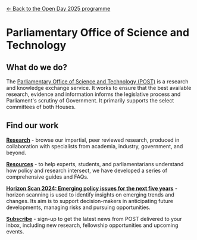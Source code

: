 <a href="../">&larr; Back to the Open Day 2025 programme</a>

# Parliamentary Office of Science and Technology

## What do we do?
The [Parliamentary Office of Science and Technology (POST)](https://post.parliament.uk/) is a research and knowledge exchange service. It works to ensure that the best available research, evidence and information informs the legislative process and Parliament's scrutiny of Government. It primarily supports the select committees of both Houses.

## Find our work

**[Research](https://post.parliament.uk/research/)** - browse our impartial, peer reviewed research, produced in collaboration with specialists from academia, industry, government, and beyond.

**[Resources](https://post.parliament.uk/resources/)** - to help experts, students, and parliamentarians understand how policy and research intersect, we have developed a series of comprehensive guides and FAQs.

**[Horizon Scan 2024: Emerging policy issues for the next five years](https://post.parliament.uk/horizon-scan-2024/)** - horizon scanning is used to identify insights on emerging trends and changes. Its aim is to support decision-makers in anticipating future developments, managing risks and pursuing opportunities.

**[Subscribe](https://post.parliament.uk/subscribe/)** - sign-up to get the latest news from POST delivered to your inbox, including new research, fellowship opportunities and upcoming events.